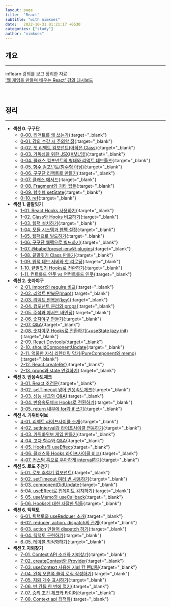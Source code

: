 ```yaml
---
layout: page
title:  "React"
subtitle: "with nimkoes"
date:   2022-10-31 01:21:17 +0530
categories: ["study"]
author: "nimkoes"
---
```


## **개요**
---
inflearn 강의를 보고 정리한 자료  
[<u>'웹 게임을 만들며 배우는 React' 강의 대시보드</u>][link_study]
　  
　  
　  

## **정리**
---

- **섹션 0. 구구단**
  - [0-00. 리액트를 왜 쓰는가](https://inky-bug-9a2.notion.site/0-00-c366caac56b94e8c996ab7fb4ff9300a){:target="_blank"}  
  - [0-01. 강의 수강 시 주의할 점](https://inky-bug-9a2.notion.site/0-01-04a253a07c034e91b31f2cf3a9859fd1){:target="_blank"}  
  - [0-02. 첫 리액트 컴포넌트(아직은 Class)](https://inky-bug-9a2.notion.site/0-02-Class-d64812876c2d432da9284f031a6e1c3c){:target="_blank"}  
  - [0-03. 가독성을 위한 JSX(XML임!)](https://inky-bug-9a2.notion.site/0-03-JSX-XML-0663c4d254ec41dc9289525a763ce852){:target="_blank"}  
  - [0-04. 클래스 컴포넌트의 형태와 리액트 데브툴즈](https://inky-bug-9a2.notion.site/0-04-f36e37b078d54c55890994e77fc0d1db){:target="_blank"}  
  - [0-05. 함수 컴포넌트(함수형 아님)](https://inky-bug-9a2.notion.site/0-05-a448096fba604ed8a056c15172ede187){:target="_blank"}  
  - [0-06. 구구단 리액트로 만들기](https://inky-bug-9a2.notion.site/0-06-b0fb824b5c754847877a61d1ca468cdc){:target="_blank"}  
  - [0-07. 클래스 메서드](https://inky-bug-9a2.notion.site/0-07-34557994586242489b5d76ca97fa8305){:target="_blank"}  
  - [0-08. Fragment와 기타 팁들](https://inky-bug-9a2.notion.site/0-08-Fragment-4cc082d7e9724ce2b57bff4da87d3829){:target="_blank"}  
  - [0-09. 함수형 setState](https://inky-bug-9a2.notion.site/0-09-setState-12874e0b478041d4bd7abeda21eeddcd){:target="_blank"}  
  - [0-10. ref](https://inky-bug-9a2.notion.site/0-10-ref-460f703230be4904bfa32c15bb5d4f2b){:target="_blank"}  
- **섹션 1. 끝말잇기**
  - [1-01. React Hooks 사용하기](https://inky-bug-9a2.notion.site/1-01-React-Hooks-fe79bf4acb104be3b13646d74e4d6ad4){:target="_blank"}  
  - [1-02. Class와 Hooks 비교하기](https://inky-bug-9a2.notion.site/1-02-Class-Hooks-1beca2ebca0848e48622d09a5b617da2){:target="_blank"}  
  - [1-03. 웹팩 설치하기](https://inky-bug-9a2.notion.site/1-03-170ca3d832bd460293e84252e19c420a){:target="_blank"}  
  - [1-04. 모듈 시스템과 웹팩 설정](https://inky-bug-9a2.notion.site/1-04-65b125eab32b48b7bf3f7a798fe507a1){:target="_blank"}  
  - [1-05. 웹팩으로 빌드하기](https://inky-bug-9a2.notion.site/1-05-545d2df003d548caac1af0fe98077374){:target="_blank"}  
  - [1-06. 구구단 웹팩으로 빌드하기](https://inky-bug-9a2.notion.site/1-06-8dd2cf30d0284495afd23c8107d027a0){:target="_blank"}  
  - [1-07. @babel/preset-env와 plugins](https://inky-bug-9a2.notion.site/1-07-babel-preset-env-plugins-6539be6134a044ec89b294d15271ff93){:target="_blank"}  
  - [1-08. 끝말잇기 Class 만들기](https://inky-bug-9a2.notion.site/1-08-Class-838d7efbb34d4e8b90033ded9383b5a6){:target="_blank"}  
  - [1-09. 웹팩 데브 서버와 핫 리로딩](https://inky-bug-9a2.notion.site/1-09-27cb67b746c64823ab109b8dbd47c8c6){:target="_blank"}  
  - [1-10. 끝말잇기 Hooks로 전환하기](https://inky-bug-9a2.notion.site/1-10-Hooks-25b80dfd11ed44928404b037aa4639fa){:target="_blank"}  
  - [1-11. 컨트롤드 인풋 vs 언컨트롤드 인풋](https://inky-bug-9a2.notion.site/1-11-vs-3b14787459c847b78add5089caded268){:target="_blank"}  
- **섹션 2. 숫자야구**
  - [2-01. import와 require 비교](https://inky-bug-9a2.notion.site/2-01-import-require-277b8b21d5644f80bfaa6b7b18fe333d){:target="_blank"}  
  - [2-02. 리액트 반복문(map)](https://inky-bug-9a2.notion.site/2-02-map-80d280e6359d44fe998347b1b0ebf5ef){:target="_blank"}  
  - [2-03. 리액트 반복문(key)](https://inky-bug-9a2.notion.site/2-03-key-dc9dfbb6f8944c9ab64f34a65686d428){:target="_blank"}  
  - [2-04. 컴포넌트 분리와 props](https://inky-bug-9a2.notion.site/2-04-props-9197400f010a4c9bb5e4f39bfa88f23a){:target="_blank"}  
  - [2-05. 주석과 메서드 바인딩](https://inky-bug-9a2.notion.site/2-05-26e2407cac6c4c15a60a9320c97f2d2b){:target="_blank"}  
  - [2-06. 숫자야구 만들기](https://inky-bug-9a2.notion.site/2-06-6e3ec7d7c3c444b7872e3c0c472c4acb){:target="_blank"}  
  - [2-07. Q&A](https://inky-bug-9a2.notion.site/2-07-Q-A-c95a32fd9b394561a1dd3026cfaf55c6){:target="_blank"}  
  - [2-08. 숫자야구 Hooks로 전환하기(+useState lazy init)](https://inky-bug-9a2.notion.site/2-08-Hooks-useState-lazy-init-e3eb83de5968477da0ec0108aaf86c3e){:target="_blank"}  
  - [2-09. React Devtools](https://inky-bug-9a2.notion.site/2-09-React-Devtools-8122b87d52f54438942c793740bfa683){:target="_blank"}  
  - [2-10. shouldComponentUpdate](https://inky-bug-9a2.notion.site/2-10-shouldComponentUpdate-5b3d074197f74419bd902d272c01712c){:target="_blank"}  
  - [2-11. 억울한 자식 리렌더링 막기(PureComponent와 memo)](https://inky-bug-9a2.notion.site/2-11-PureComponent-memo-8b58d7e58ec44a788336c29683065b24){:target="_blank"}  
  - [2-12. React.createRef](https://inky-bug-9a2.notion.site/2-12-React-createRef-4e8f4f17e4434ed881bfed79bdfa7599){:target="_blank"}  
  - [2-13. props와 state 연결하기](https://inky-bug-9a2.notion.site/2-13-props-state-ddeb642ab3a04c728728b747c7472c3b){:target="_blank"}  
- **섹션 3. 반응속도체크**
  - [3-01. React 조건문](https://inky-bug-9a2.notion.site/3-01-React-cc0157b410e7416592bef4d2beeabf97){:target="_blank"}  
  - [3-02. setTimeout 넣어 반응속도체크](https://inky-bug-9a2.notion.site/3-02-setTimeout-527f69f7127c4facad94a52313d2acf9){:target="_blank"}  
  - [3-03. 성능 체크와 Q&A](https://inky-bug-9a2.notion.site/3-03-Q-A-c43721a5aed4461e81e865e263de28e8){:target="_blank"}  
  - [3-04. 반응속도체크 Hooks로 전환하기](https://inky-bug-9a2.notion.site/3-04-Hooks-dec7fc1effc14a8bba8a785653cef9f5){:target="_blank"}  
  - [3-05. return 내부에 for과 if 쓰기](https://inky-bug-9a2.notion.site/3-05-return-for-if-e17ee802593a45e3bcdfa6402228235e){:target="_blank"}  
- **섹션 4. 가위바위보**
  - [4-01. 리액트 라이프사이클 소개](https://inky-bug-9a2.notion.site/4-01-e681eaac5b614835af7cca95f87f58f7){:target="_blank"}  
  - [4-02. setInterval과 라이프사이클 연동하기](https://inky-bug-9a2.notion.site/4-02-setInterval-405b447668c3447ca4704fb9266a6c72){:target="_blank"}  
  - [4-03. 가위바위보 게임 만들기](https://inky-bug-9a2.notion.site/4-03-16170361dd8f481b868bff01043ebd43){:target="_blank"}  
  - [4-04. 고차 함수와 Q&A](https://inky-bug-9a2.notion.site/4-04-Q-A-cfe368abdc494c949bd3b2ca90e28427){:target="_blank"}  
  - [4-05. Hooks와 useEffect](https://inky-bug-9a2.notion.site/4-05-Hooks-useEffect-bb275eadaeb641878ee7d5fcb662f32c){:target="_blank"}  
  - [4-06. 클래스와 Hooks 라이프사이클 비교](https://inky-bug-9a2.notion.site/4-06-Hooks-636379160d43450ebea3148f435e95ef){:target="_blank"}  
  - [4-07. 커스텀 훅으로 우아하게 interval하기](https://inky-bug-9a2.notion.site/4-07-interval-2fc98c71f13741b29deec1706c45eb01){:target="_blank"}  
- **섹션 5. 로또 추첨기**
  - [5-01. 로또 추첨기 컴포넌트](https://inky-bug-9a2.notion.site/5-01-ab6199c7056a4ba78a47b5ca0f29b49f){:target="_blank"}  
  - [5-02. setTimeout 여러 번 사용하기](https://inky-bug-9a2.notion.site/5-02-setTimeout-2db44064c5064e429ee8375d0d264717){:target="_blank"}  
  - [5-03. componentDidUpdate](https://inky-bug-9a2.notion.site/5-03-componentDidUpdate-8992aeed5685450789ca98df518d1e4a){:target="_blank"}  
  - [5-04. useEffect로 업데이트 감지하기](https://inky-bug-9a2.notion.site/5-04-useEffect-07854078959a46fcbfe429be97a85682){:target="_blank"}  
  - [5-05. useMemo와 useCallback](https://inky-bug-9a2.notion.site/5-05-useMemo-useCallback-7d24522266ba40c79a9717a2e99a8840){:target="_blank"}  
  - [5-06. Hooks에 대한 자잘한 팁들](https://inky-bug-9a2.notion.site/5-06-Hooks-b8aac972a3334839ab5755b4b44fe57c){:target="_blank"}  
- **섹션 6. 틱택토**
  - [6-01. 틱택토와 useRedcuer 소개](https://inky-bug-9a2.notion.site/6-01-useReducer-61d66a9a24c7401eafe241245ec43392){:target="_blank"}  
  - [6-02. reducer, action. dispatch의 관계](https://inky-bug-9a2.notion.site/6-02-reducer-action-dispatch-d02d261ca2a5440db81b8b03989d0a40){:target="_blank"}  
  - [6-03. action 만들어 dispatch 하기](){:target="_blank"}  
  - [6-04. 틱택토 구현하기](){:target="_blank"}  
  - [6-05. 테이블 최적화하기](){:target="_blank"}  
- **섹션 7. 지뢰찾기**
  - [7-01. Context API 소개와 지뢰찾기](){:target="_blank"}  
  - [7-02. createContext와 Provider](){:target="_blank"}  
  - [7-03. useContext 사용해 지뢰 칸 렌더링](){:target="_blank"}  
  - [7-04. 왼쪽 오른쪽 클릭 로직 작성하기](){:target="_blank"}  
  - [7-05. 지뢰 개수 표시하기](){:target="_blank"}  
  - [7-06. 빈 칸들 한 번에 열기](){:target="_blank"}  
  - [7-07. 승리 조건 체크와 타이머](){:target="_blank"}  
  - [7-08. Context api 최적화](){:target="_blank"}  
　  
　  
　  

[link_study]:https://www.inflearn.com/course/web-game-react/dashboard



